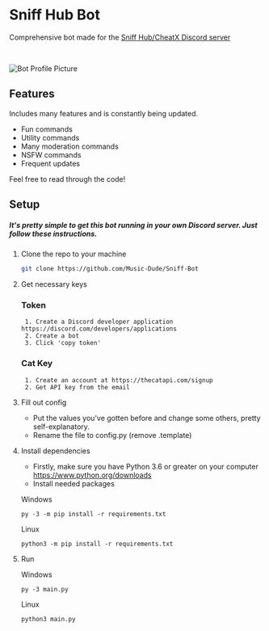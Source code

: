 # Sniff Hub Bot
Comprehensive bot made for the [Sniff Hub/CheatX Discord server](https://discord.gg/5qxMRDUmG5)

<br>

![Bot Profile Picture](https://images-ext-1.discordapp.net/external/rxZchLGHmTQUpUCrKAOWPNx7McdIGMExgYI0wVMRTac/%3Fsize%3D1024/https/cdn.discordapp.com/avatars/821808007792296008/c6fc7d1afcbcbb6917f288f5e53f3d6e.webp?width=300&height=300)

## Features

Includes many features and is constantly being updated. 

* Fun commands
* Utility commands
* Many moderation commands
* NSFW commands
* Frequent updates

Feel free to read through the code!

## Setup
##### It's pretty simple to get this bot running in your own Discord server. Just follow these instructions.
1. Clone the repo to your machine
    ```sh
    git clone https://github.com/Music-Dude/Sniff-Bot
    ```
2. Get necessary keys
    ### Token
        1. Create a Discord developer application https://discord.com/developers/applications
        2. Create a bot
        3. Click 'copy token'
    ### Cat Key
        1. Create an account at https://thecatapi.com/signup
        2. Get API key from the email

3. Fill out config
    - Put the values you've gotten before and change some others, pretty self-explanatory.
    - Rename the file to config.py (remove .template)

4. Install dependencies
    - Firstly, make sure you have Python 3.6 or greater on your computer https://www.python.org/downloads
    - Install needed packages

    Windows
    ```
    py -3 -m pip install -r requirements.txt
    ```
    Linux
    ```
    python3 -m pip install -r requirements.txt
    ```

5. Run

    Windows
    ```
    py -3 main.py
    ```
    Linux
    ```
    python3 main.py
    ```
